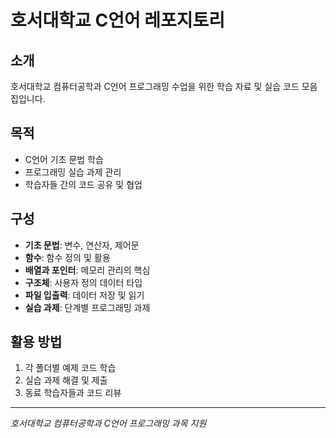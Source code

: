 # 호서대학교 C언어 레포지토리

##  소개

호서대학교 컴퓨터공학과 C언어 프로그래밍 수업을 위한 학습 자료 및 실습 코드 모음집입니다.

##  목적

- C언어 기초 문법 학습
- 프로그래밍 실습 과제 관리
- 학습자들 간의 코드 공유 및 협업

##  구성

- **기초 문법**: 변수, 연산자, 제어문
- **함수**: 함수 정의 및 활용
- **배열과 포인터**: 메모리 관리의 핵심
- **구조체**: 사용자 정의 데이터 타입
- **파일 입출력**: 데이터 저장 및 읽기
- **실습 과제**: 단계별 프로그래밍 과제

##  활용 방법

1. 각 폴더별 예제 코드 학습
2. 실습 과제 해결 및 제출
3. 동료 학습자들과 코드 리뷰

---
*호서대학교 컴퓨터공학과 C언어 프로그래밍 과목 지원*
